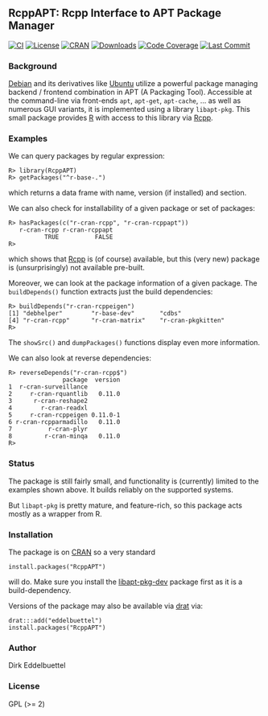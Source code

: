 ## RcppAPT: Rcpp Interface to APT Package Manager

[![CI](https://github.com/eddelbuettel/rcppapt/workflows/ci/badge.svg)](https://github.com/eddelbuettel/rcppapt/actions?query=workflow%3Aci)
[![License](https://eddelbuettel.github.io/badges/GPL2+.svg)](http://www.gnu.org/licenses/gpl-2.0.html)
[![CRAN](http://www.r-pkg.org/badges/version/RcppAPT)](https://cran.r-project.org/package=RcppAPT)
[![Downloads](http://cranlogs.r-pkg.org/badges/RcppAPT?color=brightgreen)](https://www.r-pkg.org:443/pkg/RcppAPT)
[![Code Coverage](https://img.shields.io/codecov/c/github/eddelbuettel/rcppapt/master.svg)](https://codecov.io/github/eddelbuettel/rcppapt)
[![Last Commit](https://img.shields.io/github/last-commit/eddelbuettel/rcppapt)](https://github.com/eddelbuettel/rcppapt)

### Background

[Debian](http://www.debian.org) and its derivatives like
[Ubuntu](https://ubuntu.com/) utilize a powerful package managing backend /
frontend combination in APT (A Packaging Tool).  Accessible at the
command-line via front-ends `apt`, `apt-get`, `apt-cache`, ... as well as
numerous GUI variants, it is implemented using a library `libapt-pkg`.  This
small package provides [R](https://www.r-project.org) with access to this
library via [Rcpp](http://dirk.eddelbuettel.com/code/rcpp.html).

### Examples

We can query packages by regular expression:

```{.r}
R> library(RcppAPT)
R> getPackages("^r-base-.")
```

which returns a data frame with name, version (if installed) and section.

We can also check for installability of a given package or set of packages:

```{.r}
R> hasPackages(c("r-cran-rcpp", "r-cran-rcppapt"))
   r-cran-rcpp r-cran-rcppapt
          TRUE          FALSE
R>
```

which shows that [Rcpp](http://dirk.eddelbuettel.com/code/rcpp.html) is (of
course) available, but this (very new) package is (unsurprisingly) not
available pre-built.

Moreover, we can look at the package information of a given package.
The `buildDepends()` function extracts just the build dependencies:

```{.r}
R> buildDepends("r-cran-rcppeigen")
[1] "debhelper"        "r-base-dev"       "cdbs"
[4] "r-cran-rcpp"      "r-cran-matrix"    "r-cran-pkgkitten"
R>
```

The `showSrc()` and `dumpPackages()` functions display even more information.

We can also look at reverse dependencies:

```{.r}
R> reverseDepends("r-cran-rcpp$")
               package  version
1  r-cran-surveillance
2     r-cran-rquantlib   0.11.0
3      r-cran-reshape2
4        r-cran-readxl
5     r-cran-rcppeigen 0.11.0-1
6 r-cran-rcpparmadillo   0.11.0
7          r-cran-plyr
8         r-cran-minqa   0.11.0
R>
```

### Status

The package is still fairly small, and functionality is (currently) limited
to the examples shown above.  It builds reliably on the supported systems.

But `libapt-pkg` is pretty mature, and feature-rich, so this package acts
mostly as a wrapper from R.

### Installation

The package is on [CRAN](https://cran.r-project.org) so a very standard

```{.r}
install.packages("RcppAPT")
```

will do. Make sure you install the
[libapt-pkg-dev](https://packages.debian.org/sid/libapt-pkg-dev)
package first as it is a build-dependency.

Versions of the package may also be available via
[drat](http://dirk.eddelbuettel.com/code/drat.html) via:

```{.r}
drat:::add("eddelbuettel")
install.packages("RcppAPT")
```


### Author

Dirk Eddelbuettel

### License

GPL (>= 2)
